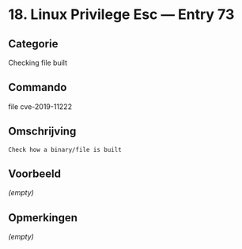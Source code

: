 # 18. Linux Privilege Esc — Entry 73

## Categorie

Checking file built

## Commando

file cve-2019-11222

## Omschrijving

```
Check how a binary/file is built
```

## Voorbeeld

_(empty)_

## Opmerkingen

_(empty)_

